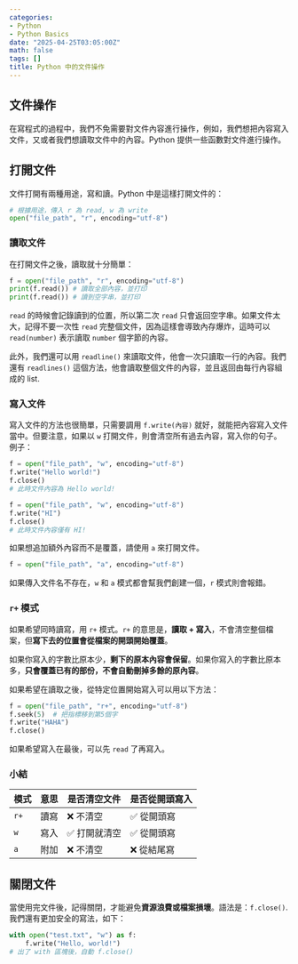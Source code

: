 ```yaml
---
categories:
- Python
- Python Basics
date: "2025-04-25T03:05:00Z"
math: false
tags: []
title: Python 中的文件操作
---
```


## 文件操作
在寫程式的過程中，我們不免需要對文件內容進行操作，例如，我們想把內容寫入文件，又或者我們想讀取文件中的內容。Python 提供一些函數對文件進行操作。

## 打開文件
文件打開有兩種用途，寫和讀。Python 中是這樣打開文件的：
```python
# 根據用途，傳入 r 為 read, w 為 write
open("file_path", "r", encoding="utf-8")
```

### 讀取文件
在打開文件之後，讀取就十分簡單：
```python
f = open("file_path", "r", encoding="utf-8")
print(f.read()) # 讀取全部內容，並打印
print(f.read()) # 讀到空字串，並打印
```
`read` 的時候會記錄讀到的位置，所以第二次 `read` 只會返回空字串。如果文件太大，記得不要一次性 `read` 完整個文件，因為這樣會導致內存爆炸，這時可以 `read(number)` 表示讀取 `number` 個字節的內容。

此外，我們還可以用 `readline()` 來讀取文件，他會一次只讀取一行的內容。我們還有 `readlines()` 這個方法，他會讀取整個文件的內容，並且返回由每行內容組成的 list.

### 寫入文件
寫入文件的方法也很簡單，只需要調用 `f.write(內容)` 就好，就能把內容寫入文件當中。但要注意，如果以 `w` 打開文件，則會清空所有過去內容，寫入你的句子。例子：
```python
f = open("file_path", "w", encoding="utf-8")
f.write("Hello world!")
f.close()
# 此時文件內容為 Hello world!

f = open("file_path", "w", encoding="utf-8")
f.write("HI")
f.close()
# 此時文件內容僅有 HI!
```

如果想追加額外內容而不是覆蓋，請使用 `a` 來打開文件。
```python
f = open("file_path", "a", encoding="utf-8")
```

如果傳入文件名不存在，`w` 和 `a` 模式都會幫我們創建一個，`r` 模式則會報錯。

### `r+` 模式
如果希望同時讀寫，用 `r+` 模式。`r+` 的意思是，**讀取 + 寫入**，不會清空整個檔案，但**寫下去的位置會從檔案的開頭開始覆蓋**。

如果你寫入的字數比原本少，**剩下的原本內容會保留**。如果你寫入的字數比原本多，**只會覆蓋已有的部份，不會自動刪掉多餘的原內容**。

如果希望在讀取之後，從特定位置開始寫入可以用以下方法：
```python
f = open("file_path", "r+", encoding="utf-8")
f.seek(5)  # 把指標移到第5個字
f.write("HAHA")
f.close()
```
如果希望寫入在最後，可以先 `read` 了再寫入。

### 小結

| 模式 | 意思 | 是否清空文件 | 是否從開頭寫入 |
| ---- | ---- | ------------ | -------------- |
| `r+` | 讀寫 | ❌ 不清空     | ✅ 從開頭寫     |
| `w`  | 寫入 | ✅ 打開就清空 | ✅ 從開頭寫     |
| `a`  | 附加 | ❌ 不清空     | ❌ 從結尾寫     |


## 關閉文件
當使用完文件後，記得關閉，才能避免**資源浪費或檔案損壞**。語法是：`f.close()`. 我們還有更加安全的寫法，如下：
```python
with open("test.txt", "w") as f:
    f.write("Hello, world!")
# 出了 with 區塊後，自動 f.close()
```


